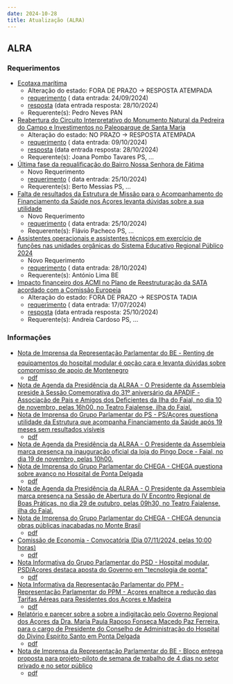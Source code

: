 ```yaml
---
date: 2024-10-28
title: Atualização (ALRA)
---
```

## ALRA

### Requerimentos

* [Ecotaxa marítima](http://base.alra.pt:82/4DACTION/w_pesquisa_registo/4/8523)
  * Alteração do estado: FORA DE PRAZO → RESPOSTA ATEMPADA
  * [requerimento](http://base.alra.pt:82/Doc_Req/XIIIreque159.pdf) ( data entrada: 24/09/2024)
  * [resposta](http://base.alra.pt:82/Doc_Req/XIIIrequeresp159.pdf) (data entrada resposta: 28/10/2024)
  * Requerente(s): Pedro Neves PAN
* [Reabertura do Circuito Interpretativo do Monumento Natural da Pedreira do Campo e Investimentos no Paleoparque de Santa Maria](http://base.alra.pt:82/4DACTION/w_pesquisa_registo/4/8545)
  * Alteração do estado: NO PRAZO → RESPOSTA ATEMPADA
  * [requerimento](http://base.alra.pt:82/Doc_Req/XIIIreque174.pdf) ( data entrada: 09/10/2024)
  * [resposta](http://base.alra.pt:82/Doc_Req/XIIIrequeresp174.pdf) (data entrada resposta: 28/10/2024)
  * Requerente(s): Joana Pombo Tavares PS, ...
* [Última fase da requalificação do Bairro Nossa Senhora de Fátima](http://base.alra.pt:82/4DACTION/w_pesquisa_registo/4/8570)
  * Novo Requerimento
  * [requerimento](http://base.alra.pt:82/Doc_Req/XIIIreque190.pdf) ( data entrada: 25/10/2024)
  * Requerente(s): Berto Messias PS, ...
* [Falta de resultados da Estrutura de Missão para o Acompanhamento do Financiamento da Saúde nos Açores levanta dúvidas sobre a sua utilidade](http://base.alra.pt:82/4DACTION/w_pesquisa_registo/4/8571)
  * Novo Requerimento
  * [requerimento](http://base.alra.pt:82/Doc_Req/XIIIreque191.pdf) ( data entrada: 25/10/2024)
  * Requerente(s): Flávio Pacheco PS, ...
* [Assistentes operacionais e assistentes técnicos em exercício de funções nas unidades orgânicas do Sistema Educativo Regional Público 2024](http://base.alra.pt:82/4DACTION/w_pesquisa_registo/4/8573)
  * Novo Requerimento
  * [requerimento](http://base.alra.pt:82/Doc_Req/XIIIreque192.pdf) ( data entrada: 28/10/2024)
  * Requerente(s): António Lima BE
* [Impacto financeiro dos ACMI no Plano de Reestruturação da SATA acordado com a Comissão Europeia](http://base.alra.pt:82/4DACTION/w_pesquisa_registo/4/8403)
  * Alteração do estado: FORA DE PRAZO → RESPOSTA TADIA
  * [requerimento](http://base.alra.pt:82/Doc_Req/XIIIreque91.pdf) ( data entrada: 17/07/2024)
  * [resposta](http://base.alra.pt:82/Doc_Req/XIIIrequeresp91.pdf) (data entrada resposta: 25/10/2024)
  * Requerente(s): Andreia Cardoso PS, ...

### Informações

* [Nota de Imprensa da Representação Parlamentar do BE - Renting de equipamentos do hospital modular é opção cara e levanta dúvidas sobre compromisso de apoio de Montenegro](http://base.alra.pt:82/4DACTION/w_pesquisa_registo/8/20513)
  * [pdf](http://base.alra.pt:82/Doc_Noticias/NI20513.pdf)
* [Nota de Agenda da Presidência da ALRAA - O Presidente da Assembleia preside à Sessão Comemorativa do 31º aniversário da APADIF - Associação de Pais e Amigos dos Deficientes da Ilha do Faial, no dia 10 de novembro, pelas 16h00, no Teatro Faialense, ilha do Faial.](http://base.alra.pt:82/4DACTION/w_pesquisa_registo/8/20514)
* [Nota de Imprensa do Grupo Parlamentar do PS - PS/Açores questiona utilidade da Estrutura que acompanha Financiamento da Saúde após 19 meses sem resultados visíveis](http://base.alra.pt:82/4DACTION/w_pesquisa_registo/8/20515)
  * [pdf](http://base.alra.pt:82/Doc_Noticias/NI20515.pdf)
* [Nota de Agenda da Presidência da ALRAA - O Presidente da Assembleia marca presença na inauguração oficial da loja do Pingo Doce - Faial, no dia 19 de novembro, pelas 10h00.](http://base.alra.pt:82/4DACTION/w_pesquisa_registo/8/20516)
* [Nota de Imprensa do Grupo Parlamentar do CHEGA - CHEGA questiona sobre avanço no Hospital de Ponta Delgada](http://base.alra.pt:82/4DACTION/w_pesquisa_registo/8/20517)
  * [pdf](http://base.alra.pt:82/Doc_Noticias/NI20517.pdf)
* [Nota de Agenda da Presidência da ALRAA - O Presidente da Assembleia marca presença na Sessão de Abertura do IV Encontro Regional de Boas Práticas, no dia 29 de outubro, pelas 09h30, no Teatro Faialense, ilha do Faial.](http://base.alra.pt:82/4DACTION/w_pesquisa_registo/8/20518)
* [Nota de Imprensa do Grupo Parlamentar do CHEGA - CHEGA denuncia obras públicas inacabadas no Monte Brasil](http://base.alra.pt:82/4DACTION/w_pesquisa_registo/8/20519)
  * [pdf](http://base.alra.pt:82/Doc_Noticias/NI20519.pdf)
* [Comissão de Economia - Convocatória (Dia 07/11/2024, pelas 10:00 horas)](http://base.alra.pt:82/4DACTION/w_pesquisa_registo/8/20521)
  * [pdf](http://base.alra.pt:82/Doc_Noticias/NI20521.pdf)
* [Nota Informativa do Grupo Parlamentar do PSD - Hospital modular. PSD/Açores destaca aposta do Governo em "tecnologia de ponta"](http://base.alra.pt:82/4DACTION/w_pesquisa_registo/8/20523)
  * [pdf](http://base.alra.pt:82/Doc_Noticias/NI20523.pdf)
* [Nota Informativa da Representação Parlamentar do PPM - Representação Parlamentar do PPM - Açores enaltece a redução das Tarifas Aéreas para Residentes dos Açores e Madeira](http://base.alra.pt:82/4DACTION/w_pesquisa_registo/8/20524)
  * [pdf](http://base.alra.pt:82/Doc_Noticias/NI20524.pdf)
* [Relatório e parecer sobre a sobre a indigitação pelo Governo Regional dos Açores da Dra. Maria Paula Raposo Fonseca Macedo Paz Ferreira, para o cargo de Presidente do Conselho de Administração do Hospital do Divino Espírito Santo em Ponta Delgada](http://base.alra.pt:82/4DACTION/w_pesquisa_registo/8/20525)
  * [pdf](http://base.alra.pt:82/Doc_Noticias/NI20525.pdf)
* [Nota de Imprensa da Representação Parlamentar do BE - Bloco entrega proposta para projeto-piloto de semana de trabalho de 4 dias no setor privado e no setor público](http://base.alra.pt:82/4DACTION/w_pesquisa_registo/8/20526)
  * [pdf](http://base.alra.pt:82/Doc_Noticias/NI20526.pdf)
